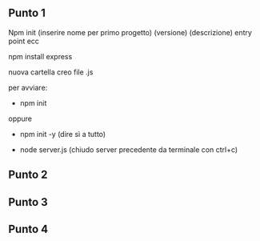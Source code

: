 ## Punto 1

Npm init
(inserire nome per primo progetto)
(versione)
(descrizione)
entry point
ecc

npm install express

nuova cartella
creo file .js

per avviare: 

- npm init

oppure

- npm init -y (dire sì a tutto)

- node server.js (chiudo server precedente da terminale con ctrl+c)

## Punto 2
## Punto 3
## Punto 4